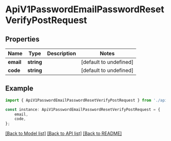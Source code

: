 # ApiV1PasswordEmailPasswordResetVerifyPostRequest


## Properties

Name | Type | Description | Notes
------------ | ------------- | ------------- | -------------
**email** | **string** |  | [default to undefined]
**code** | **string** |  | [default to undefined]

## Example

```typescript
import { ApiV1PasswordEmailPasswordResetVerifyPostRequest } from './api';

const instance: ApiV1PasswordEmailPasswordResetVerifyPostRequest = {
    email,
    code,
};
```

[[Back to Model list]](../README.md#documentation-for-models) [[Back to API list]](../README.md#documentation-for-api-endpoints) [[Back to README]](../README.md)
